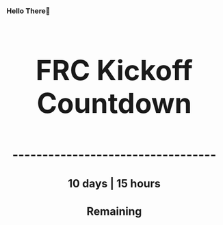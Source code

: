 ### Hello There👋

<!---START-TIMER--->
<h3 align='center' style='font-size: 64px;'>FRC Kickoff Countdown</h3>
<h3 align='center' style='font-size: 30px;'>----------------------------------</h3>
<h3 align='center' style='font-size: 25px;'>10 days | 15 hours</h3>
<h3 align='center' style='font-size: 25px;'>Remaining</h3>
<!---END-TIMER--->
